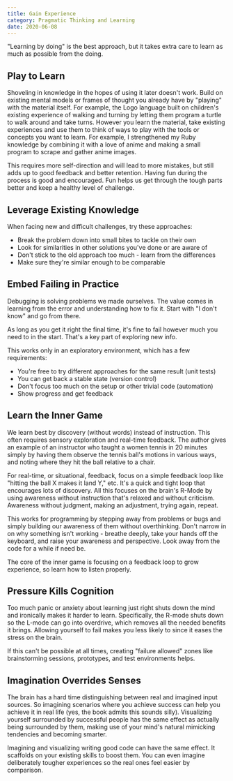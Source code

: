 ```yaml
---
title: Gain Experience
category: Pragmatic Thinking and Learning
date: 2020-06-08
---
```


"Learning by doing" is the best approach, but it takes extra care to learn as much as possible from the doing.

## Play to Learn

Shoveling in knowledge in the hopes of using it later doesn't work. Build on existing mental models or frames of thought you already have by "playing" with the material itself. For example, the Logo language built on children's existing experience of walking and turning by letting them program a turtle to walk around and take turns. However you learn the material, take existing experiences and use them to think of ways to play with the tools or concepts you want to learn. For example, I strengthened my Ruby knowledge by combining it with a love of anime and making a small program to scrape and gather anime images.

This requires more self-direction and will lead to more mistakes, but still adds up to good feedback and better retention. Having fun during the process is good and encouraged. Fun helps us get through the tough parts better and keep a healthy level of challenge.

## Leverage Existing Knowledge

When facing new and difficult challenges, try these approaches:

* Break the problem down into small bites to tackle on their own
* Look for similarities in other solutions you've done or are aware of
 * Don't stick to the old approach too much - learn from the differences
 * Make sure they're similar enough to be comparable

## Embed Failing in Practice

Debugging is solving problems we made ourselves. The value comes in learning from the error and understanding how to fix it. Start with "I don't know" and go from there.

As long as you get it right the final time, it's fine to fail however much you need to in the start. That's a key part of exploring new info.

This works only in an exploratory environment, which has a few requirements:

* You're free to try different approaches for the same result (unit tests)
* You can get back a stable state (version control)
* Don't focus too much on the setup or other trivial code (automation)
* Show progress and get feedback

## Learn the Inner Game

We learn best by discovery (without words) instead of instruction. This often requires sensory exploration and real-time feedback. The author gives an example of an instructor who taught a women tennis in 20 minutes simply by having them observe the tennis ball's motions in various ways, and noting where they hit the ball relative to a chair.

For real-time, or situational, feedback, focus on a simple feedback loop like "hitting the ball X makes it land Y," etc. It's a quick and tight loop that encourages lots of discovery. All this focuses on the brain's R-Mode by using awareness without instruction that's relaxed and without criticism. Awareness without judgment, making an adjustment, trying again, repeat.

This works for programming by stepping away from problems or bugs and simply building our awareness of them without overthinking. Don't narrow in on why something isn't working - breathe deeply, take your hands off the keyboard, and raise your awareness and perspective. Look away from the code for a while if need be.

The core of the inner game is focusing on a feedback loop to grow experience, so learn how to listen properly.

## Pressure Kills Cognition

Too much panic or anxiety about learning just right shuts down the mind and ironically makes it harder to learn. Specifically, the R-mode shuts down so the L-mode can go into overdrive, which removes all the needed benefits it brings. Allowing yourself to fail makes you less likely to since it eases the stress on the brain.

If this can't be possible at all times, creating "failure allowed" zones like brainstorming sessions, prototypes, and test environments helps.

## Imagination Overrides Senses

The brain has a hard time distinguishing between real and imagined input sources. So imagining scenarios where you achieve success can help you achieve it in real life (yes, the book admits this sounds silly). Visualizing yourself surrounded by successful people has the same effect as actually being surrounded by them, making use of your mind's natural mimicking tendencies and becoming smarter.

Imagining and visualizing writing good code can have the same effect. It scaffolds on your existing skills to boost them. You can even imagine deliberately tougher experiences so the real ones feel easier by comparison.
